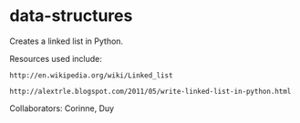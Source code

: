 data-structures
===============

Creates a linked list in Python.

Resources used include:

    http://en.wikipedia.org/wiki/Linked_list

    http://alextrle.blogspot.com/2011/05/write-linked-list-in-python.html

Collaborators: Corinne, Duy
